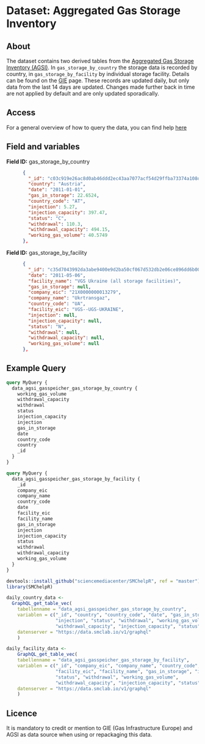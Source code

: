 # Dataset: Aggregated Gas Storage Inventory

## About <a name = "about"></a>

The dataset contains two derived tables from the [Aggregated Gas Storage Inventory (AGSI)](https://agsi.gie.eu/). In `gas_storage_by_country` the storage data is recorded by country, in `gas_storage_by_facility` by individual storage facility. Details can be found on the [GIE](https://agsi.gie.eu/) page. These records are updated daily, but only data from the last 14 days are updated. Changes made further back in time are not applied by default and are only updated sporadically.

## Access <a name = "access"></a>

For a general overview of how to query the data, you can find help [here](../README.md)

## Field and variables

**Field ID:** gas_storage_by_country

```JSON
      {
        "_id": "c03c919e26ac8d0ab46ddd2ec43aa7077acf54d29ffba73374a108df6ea2a6ad",
        "country": "Austria",
        "date": "2011-01-01",
        "gas_in_storage": 22.6524,
        "country_code": "AT",
        "injection": 5.27,
        "injection_capacity": 397.47,
        "status": "C",
        "withdrawal": 110.3,
        "withdrawal_capacity": 494.15,
        "working_gas_volume": 40.5749
      },
```

**Field ID:** gas_storage_by_facility

```JSON
      {
        "_id": "c35d7043992da3abe9400e9d2ba50cf067d532db2e06ce896dd6b00cb14c3f56",
        "date": "2011-05-06",
        "facility_name": "VGS Ukraine (all storage facilities)",
        "gas_in_storage": null,
        "company_eic": "21X0000000013279",
        "company_name": "Ukrtransgaz",
        "country_code": "UA",
        "facility_eic": "VGS--UGS-UKRAINE",
        "injection": null,
        "injection_capacity": null,
        "status": "N",
        "withdrawal": null,
        "withdrawal_capacity": null,
        "working_gas_volume": null
      },
```

## Example Query

```GraphQL
query MyQuery {
  data_agsi_gasspeicher_gas_storage_by_country {
    working_gas_volume
    withdrawal_capacity
    withdrawal
    status
    injection_capacity
    injection
    gas_in_storage
    date
    country_code
    country
    _id
  }
}
```

```GraphQL
query MyQuery {
  data_agsi_gasspeicher_gas_storage_by_facility {
    _id
    company_eic
    company_name
    country_code
    date
    facility_eic
    facility_name
    gas_in_storage
    injection
    injection_capacity
    status
    withdrawal
    withdrawal_capacity
    working_gas_volume
  }
}
```

```R
devtools::install_github("sciencemediacenter/SMChelpR", ref = "master")
library(SMChelpR)

daily_country_data <-
  GraphQL_get_table_vec(
    tabellenname = "data_agsi_gasspeicher_gas_storage_by_country",
    variablen = c("_id", "country", "country_code", "date", "gas_in_storage", 
                  "injection", "status", "withdrawal", "working_gas_volume", 
                  "withdrawal_capacity", "injection_capacity", "status"),
    datenserver = "https://data.smclab.io/v1/graphql"
    )

daily_facility_data <-
    GraphQL_get_table_vec(
    tabellenname = "data_agsi_gasspeicher_gas_storage_by_facility",
    variablen = c("_id", "company_eic", "company_name", "country_code", "date", 
                  "facility_eic", "facility_name", "gas_in_storage", "injection", 
                  "status", "withdrawal", "working_gas_volume", 
                  "withdrawal_capacity", "injection_capacity", "status"),
    datenserver = "https://data.smclab.io/v1/graphql"
    )

```

## Licence

It is mandatory to credit or mention to GIE (Gas Infrastructure Europe) and AGSI as data source when using or repackaging this data. 
